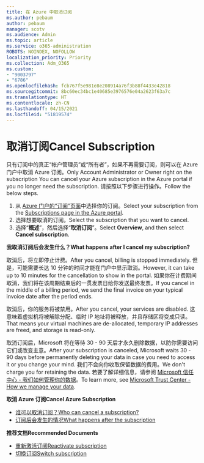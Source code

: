 ```yaml
---
title: 在 Azure 中取消订阅
ms.author: pebaum
author: pebaum
manager: scotv
ms.audience: Admin
ms.topic: article
ms.service: o365-administration
ROBOTS: NOINDEX, NOFOLLOW
localization_priority: Priority
ms.collection: Adm_O365
ms.custom:
- "9003797"
- "6786"
ms.openlocfilehash: fcb767f5e981e8e208914a76f3b88f4433e42818
ms.sourcegitcommit: 8bc60ec34bc1e40685e3976576e04a2623f63a7c
ms.translationtype: HT
ms.contentlocale: zh-CN
ms.lasthandoff: 04/15/2021
ms.locfileid: "51819574"
---
```

# <a name="cancel-subscription"></a><span data-ttu-id="7d3d1-102">取消订阅</span><span class="sxs-lookup"><span data-stu-id="7d3d1-102">Cancel Subscription</span></span>

<span data-ttu-id="7d3d1-103">只有订阅中的真正“帐户管理员”或“所有者”，如果不再需要订阅，则可以在 Azure 门户中取消 Azure 订阅。</span><span class="sxs-lookup"><span data-stu-id="7d3d1-103">Only Account Administrator or Owner right on the subscription You can cancel your Azure subscription in the Azure portal if you no longer need the subscription.</span></span> <span data-ttu-id="7d3d1-104">请按照以下步骤进行操作。</span><span class="sxs-lookup"><span data-stu-id="7d3d1-104">Follow the below steps.</span></span>

1. <span data-ttu-id="7d3d1-105">从 [Azure 门户的“订阅”页面](https://portal.azure.com/#blade/Microsoft_Azure_Billing/SubscriptionsBlade)中选择你的订阅。</span><span class="sxs-lookup"><span data-stu-id="7d3d1-105">Select your subscription from the [Subscriptions page in the Azure portal](https://portal.azure.com/#blade/Microsoft_Azure_Billing/SubscriptionsBlade).</span></span>
2. <span data-ttu-id="7d3d1-106">选择想要取消的订阅。</span><span class="sxs-lookup"><span data-stu-id="7d3d1-106">Select the subscription that you want to cancel.</span></span>
3. <span data-ttu-id="7d3d1-107">选择“**概述**”，然后选择“**取消订阅**”。</span><span class="sxs-lookup"><span data-stu-id="7d3d1-107">Select **Overview**, and then select **Cancel subscription**.</span></span>

<span data-ttu-id="7d3d1-108">**我取消订阅后会发生什么？**</span><span class="sxs-lookup"><span data-stu-id="7d3d1-108">**What happens after I cancel my subscription?**</span></span>

<span data-ttu-id="7d3d1-109">取消后，将立即停止计费。</span><span class="sxs-lookup"><span data-stu-id="7d3d1-109">After you cancel, billing is stopped immediately.</span></span> <span data-ttu-id="7d3d1-110">但是，可能需要长达 10 分钟的时间才能在门户中显示取消。</span><span class="sxs-lookup"><span data-stu-id="7d3d1-110">However, it can take up to 10 minutes for the cancellation to show in the portal.</span></span> <span data-ttu-id="7d3d1-111">如果你在计费期间取消，我们将在该周期结束后的一贯发票日给你发送最终发票。</span><span class="sxs-lookup"><span data-stu-id="7d3d1-111">If you cancel in the middle of a billing period, we send the final invoice on your typical invoice date after the period ends.</span></span>

<span data-ttu-id="7d3d1-112">取消后，你的服务将被禁用。</span><span class="sxs-lookup"><span data-stu-id="7d3d1-112">After you cancel, your services are disabled.</span></span> <span data-ttu-id="7d3d1-113">这意味着虚拟机将被解除分配、临时 IP 地址将被释放，并且存储区将变成只读。</span><span class="sxs-lookup"><span data-stu-id="7d3d1-113">That means your virtual machines are de-allocated, temporary IP addresses are freed, and storage is read-only.</span></span>

<span data-ttu-id="7d3d1-114">取消订阅后，Microsoft 将在等待 30 - 90 天后才永久删除数据，以防你需要访问它们或改变主意。</span><span class="sxs-lookup"><span data-stu-id="7d3d1-114">After your subscription is canceled, Microsoft waits 30 - 90 days before permanently deleting your data in case you need to access it or you change your mind.</span></span> <span data-ttu-id="7d3d1-115">我们不会向你收取保留数据的费用。</span><span class="sxs-lookup"><span data-stu-id="7d3d1-115">We don't charge you for retaining the data.</span></span> <span data-ttu-id="7d3d1-116">若要了解详细信息，请参阅 [Microsoft 信任中心 - 我们如何管理你的数据](https://go.microsoft.com/fwLink/p/?LinkID=822930&clcid=0x409)。</span><span class="sxs-lookup"><span data-stu-id="7d3d1-116">To learn more, see [Microsoft Trust Center - How we manage your data](https://go.microsoft.com/fwLink/p/?LinkID=822930&clcid=0x409).</span></span>

<span data-ttu-id="7d3d1-117">**取消 Azure 订阅**</span><span class="sxs-lookup"><span data-stu-id="7d3d1-117">**Cancel Azure Subscription**</span></span>

- [<span data-ttu-id="7d3d1-118">谁可以取消订阅？</span><span class="sxs-lookup"><span data-stu-id="7d3d1-118">Who can cancel a subscription?</span></span>](https://docs.microsoft.com/azure/billing/billing-how-to-cancel-azure-subscription?WT.mc_id=Portal-Microsoft_Azure_Support#who-can-cancel-a-subscription)
- [<span data-ttu-id="7d3d1-119">订阅后会发生的情况</span><span class="sxs-lookup"><span data-stu-id="7d3d1-119">What happens after the subscription</span></span>](https://docs.microsoft.com/azure/billing/billing-how-to-cancel-azure-subscription?WT.mc_id=Portal-Microsoft_Azure_Support#what-happens-after-i-cancel-my-subscription)

<span data-ttu-id="7d3d1-120">**推荐文档**</span><span class="sxs-lookup"><span data-stu-id="7d3d1-120">**Recommended Documents**</span></span>

- [<span data-ttu-id="7d3d1-121">重新激活订阅</span><span class="sxs-lookup"><span data-stu-id="7d3d1-121">Reactivate subscription</span></span>](https://docs.microsoft.com/azure/billing/billing-how-to-cancel-azure-subscription?WT.mc_id=Portal-Microsoft_Azure_Support#reactivate-subscription)
- [<span data-ttu-id="7d3d1-122">切换订阅</span><span class="sxs-lookup"><span data-stu-id="7d3d1-122">Switch subscription</span></span>](https://docs.microsoft.com/azure/billing/billing-how-to-switch-azure-offer?WT.mc_id=Portal-Microsoft_Azure_Support)
